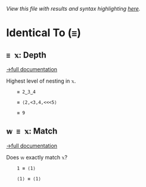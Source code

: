 *View this file with results and syntax highlighting [here](https://saltytine.github.io/BQN/help/depth_match.html).*

# Identical To (`≡`)

## `≡ 𝕩`: Depth
[→full documentation](../doc/depth.md)

Highest level of nesting in `𝕩`.

        ≡ 2‿3‿4

        ≡ ⟨2,<3,4,<<<5⟩

        ≡ 9



## `𝕨 ≡ 𝕩`: Match
[→full documentation](../doc/match.md)

Does `𝕨` exactly match `𝕩`?

        1 ≡ ⟨1⟩

        ⟨1⟩ ≡ ⟨1⟩
